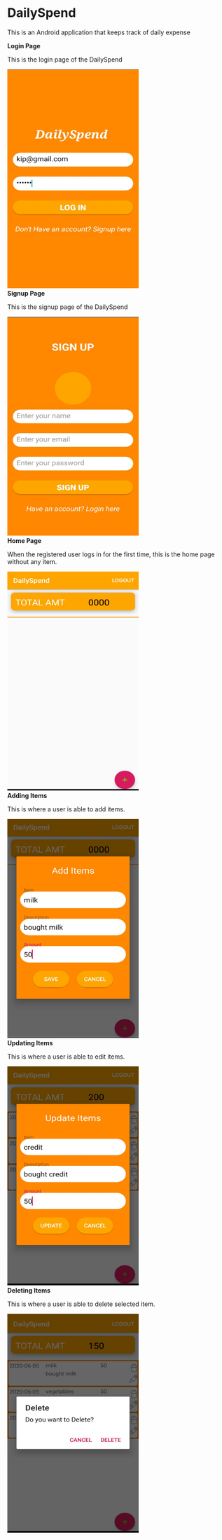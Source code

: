 # DailySpend
This is an Android application that keeps track of daily expense

<b>Login Page</b>
<br>
<p>This is the login page of the DailySpend</p>
<img src="login.jpg" width="300" height="500"> 
<br>
<b>Signup Page</b>
<br>
<p>This is the signup page of the DailySpend</p>
<img src="Signup.jpg" width="300" height="500"> 

<br>
<b>Home Page</b>
<br>
<p>When the registered user logs in for the first time, this is the home page without any item.</p>
<img src="index.jpg" width="300" height="500"> 

<br>
<b>Adding Items</b>
<br>
<p>This is where a user is able to add items.</p>
<img src="add.jpg" width="300" height="500"> 


<br>
<b>Updating Items</b>
<br>
<p>This is where a user is able to edit items.</p>
<img src="update.jpg" width="300" height="500"> 


<br>
<b>Deleting Items</b>
<br>
<p>This is where a user is able to delete selected item.</p>
<img src="delete.jpg" width="300" height="500"> 

